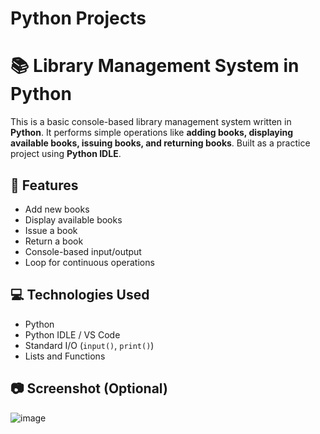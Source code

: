 # Python Projects


# 📚 Library Management System in Python

This is a basic console-based library management system written in **Python**. It performs simple operations like **adding books, displaying available books, issuing books, and returning books**. Built as a practice project using **Python IDLE**.

## 🔧 Features

- Add new books  
- Display available books  
- Issue a book  
- Return a book  
- Console-based input/output  
- Loop for continuous operations

## 💻 Technologies Used

- Python  
- Python IDLE / VS Code  
- Standard I/O (`input()`, `print()`)  
- Lists and Functions

## 📷 Screenshot (Optional)  
![image](https://github.com/user-attachments/assets/346a1448-6305-4877-8053-b7ff947d075e)


